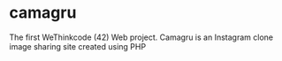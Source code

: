 # camagru
The first WeThinkcode (42) Web project.
 Camagru is an Instagram clone image sharing site  created using PHP
